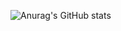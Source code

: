 ![Anurag's GitHub stats](https://github-readme-stats.vercel.app/api?username=ThePilot4571&show_icons=true&theme=radical)
